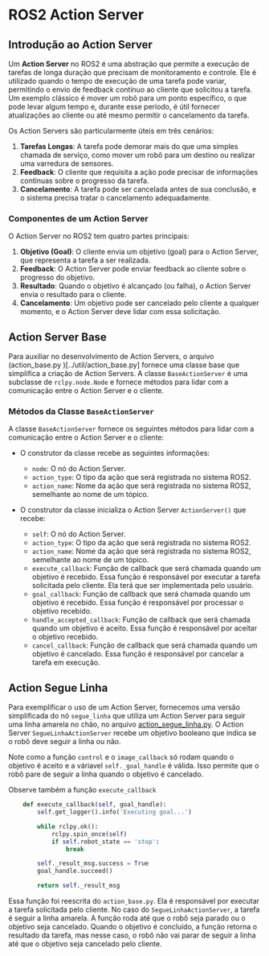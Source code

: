 
# ROS2 Action Server

## Introdução ao Action Server

Um **Action Server** no ROS2 é uma abstração que permite a execução de tarefas de longa duração que precisam de monitoramento e controle. Ele é utilizado quando o tempo de execução de uma tarefa pode variar, permitindo o envio de feedback contínuo ao cliente que solicitou a tarefa. Um exemplo clássico é mover um robô para um ponto específico, o que pode levar algum tempo e, durante esse período, é útil fornecer atualizações ao cliente ou até mesmo permitir o cancelamento da tarefa.

Os Action Servers são particularmente úteis em três cenários:

1. **Tarefas Longas**: A tarefa pode demorar mais do que uma simples chamada de serviço, como mover um robô para um destino ou realizar uma varredura de sensores.
2. **Feedback**: O cliente que requisita a ação pode precisar de informações contínuas sobre o progresso da tarefa.
3. **Cancelamento**: A tarefa pode ser cancelada antes de sua conclusão, e o sistema precisa tratar o cancelamento adequadamente.

### Componentes de um Action Server

O Action Server no ROS2 tem quatro partes principais:

1. **Objetivo (Goal)**: O cliente envia um objetivo (goal) para o Action Server, que representa a tarefa a ser realizada.
2. **Feedback**: O Action Server pode enviar feedback ao cliente sobre o progresso do objetivo.
3. **Resultado**: Quando o objetivo é alcançado (ou falha), o Action Server envia o resultado para o cliente.
4. **Cancelamento**: Um objetivo pode ser cancelado pelo cliente a qualquer momento, e o Action Server deve lidar com essa solicitação.

## Action Server Base
Para auxiliar no desenvolvimento de Action Servers, o arquivo (action_base.py )[../util/action_base.py] fornece uma classe base que simplifica a criação de Action Servers. A classe `BaseActionServer` é uma subclasse de `rclpy.node.Node` e fornece métodos para lidar com a comunicação entre o Action Server e o cliente.

### Métodos da Classe `BaseActionServer`
A classe `BaseActionServer` fornece os seguintes métodos para lidar com a comunicação entre o Action Server e o cliente:
- O construtor da classe recebe as seguintes informações:

    - `node`: O nó do Action Server.
    - `action_type`: O tipo da ação que será registrada no sistema ROS2.
    - `action_name`: Nome da ação que será registrada no sistema ROS2, semelhante ao nome de um tópico.

- O construtor da classe inicializa o Action Server `ActionServer()` que recebe:

    - `self`: O nó do Action Server.
    - `action_type`: O tipo da ação que será registrada no sistema ROS2.
    - `action_name`: Nome da ação que será registrada no sistema ROS2, semelhante ao nome de um tópico.
    - `execute_callback`: Função de callback que será chamada quando um objetivo é recebido. Essa função é responsável por executar a tarefa solicitada pelo cliente. Ela terá que ser implementada pelo usuário.
    - `goal_callback`: Função de callback que será chamada quando um objetivo é recebido. Essa função é responsável por processar o objetivo recebido.
    - `handle_accepted_callback`: Função de callback que será chamada quando um objetivo é aceito. Essa função é responsável por aceitar o objetivo recebido.
    - `cancel_callback`: Função de callback que será chamada quando um objetivo é cancelado. Essa função é responsável por cancelar a tarefa em execução.

## Action Segue Linha
Para exemplificar o uso de um Action Server, fornecemos uma versão simplificada do nó `segue_linha` que utiliza um Action Server para seguir uma linha amarela no chão, no arquivo [action_segue_linha.py](../util/action_segue_linha.py). O Action Server `SegueLinhaActionServer` recebe um objetivo booleano que indica se o robô deve seguir a linha ou não.

Note como a função `control` e o `image_callback` só rodam quando o objetivo é aceito e a váriavel `self._goal_handle` é válida. Isso permite que o robô pare de seguir a linha quando o objetivo é cancelado.

Observe também a função `execute_callback`
```python
    def execute_callback(self, goal_handle):
        self.get_logger().info('Executing goal...')

        while rclpy.ok():
            rclpy.spin_once(self)
            if self.robot_state == 'stop':
                break

        self._result_msg.success = True
        goal_handle.succeed()

        return self._result_msg
```

Essa função foi reescrita do `action_base.py`. Ela é responsável por executar a tarefa solicitada pelo cliente. No caso do `SegueLinhaActionServer`, a tarefa é seguir a linha amarela. A função roda até que o robô seja parado ou o objetivo seja cancelado. Quando o objetivo é concluído, a função retorna o resultado da tarefa, mas nesse caso, o robô não vai parar de seguir a linha até que o objetivo seja cancelado pelo cliente.